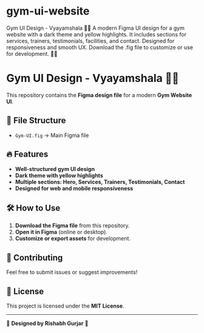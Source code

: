 # gym-ui-website
Gym UI Design - Vyayamshala 🏋️‍♂️  A modern Figma UI design for a gym website with a dark theme and yellow highlights. It includes sections for services, trainers, testimonials, facilities, and contact. Designed for responsiveness and smooth UX. Download the .fig file to customize or use for development. 🚀🎨

# Gym UI Design - Vyayamshala 🏋️‍♂️

This repository contains the **Figma design file** for a modern **Gym Website UI**.

## 📂 File Structure
- `Gym-UI.fig` → Main Figma file

## 🔥 Features
- **Well-structured gym UI design**
- **Dark theme with yellow highlights**
- **Multiple sections: Hero, Services, Trainers, Testimonials, Contact**
- **Designed for web and mobile responsiveness**

## 🛠️ How to Use
1. **Download the Figma file** from this repository.
2. **Open it in Figma** (online or desktop).
3. **Customize or export assets** for development.

## 🤝 Contributing
Feel free to submit issues or suggest improvements!

## 📜 License
This project is licensed under the **MIT License**.

---
🎨 **Designed by Rishabh Gurjar** 🎨
